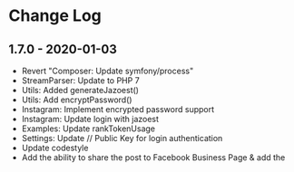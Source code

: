 # Change Log

## 1.7.0 - 2020-01-03

* Revert "Composer: Update symfony/process"
* StreamParser: Update to PHP 7
* Utils: Added generateJazoest()
* Utils: Add encryptPassword()
* Instagram: Implement encrypted password support
* Instagram: Update login with jazoest
* Examples: Update rankTokenUsage
* Settings: Update // Public Key for login authentication
* Update codestyle
* Add the ability to share the post to Facebook Business Page & add the
